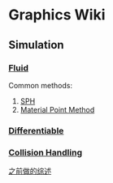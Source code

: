 # Graphics Wiki

## Simulation

### [Fluid](FluidSimulation/index.md)

Common methods:

1. [SPH](FluidSimulation/SPH/)
2. [Material Point Method](FluidSimulation/MPM/)

### [Differentiable](./Differentiable/index.md)

### [Collision Handling](./Collision/index.md)

[之前做的综述](./Collision/综述/碰撞检测总结.md)


